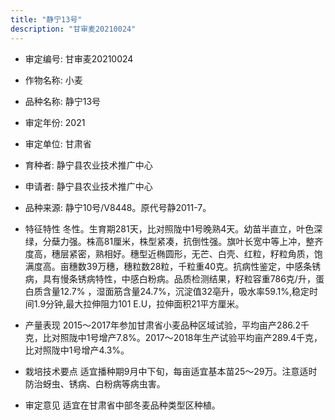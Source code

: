 ```yaml
---
title: "静宁13号"
description: "甘审麦20210024"
---
```

* 审定编号:  甘审麦20210024

*  作物名称:  小麦

*  品种名称:  静宁13号

*  审定年份:  2021

*  审定单位:  甘肃省

* 育种者:  静宁县农业技术推广中心

*  申请者:  静宁县农业技术推广中心

*  品种来源:  静宁10号/V8448。原代号静2011-7。

*  特征特性
冬性。生育期281天，比对照陇中1号晚熟4天。幼苗半直立，叶色深绿，分蘖力强。株高81厘米，株型紧凑，抗倒性强。旗叶长宽中等上冲，整齐度高，穗层紧密，熟相好。穗型近椭圆形，无芒、白壳、红粒，籽粒角质，饱满度高。亩穗数39万穗，穗粒数28粒，千粒重40克。抗病性鉴定，中感条锈病，具有慢条锈病特性，中感白粉病。品质检测结果，籽粒容重786克/升，蛋白质含量12.7% ，湿面筋含量24.7%，沉淀值32亳升，吸水率59.1%,稳定时间1.9分钟,最大拉伸阻力101 E.U，拉伸面积21平方厘米。

*  产量表现
2015～2017年参加甘肃省小麦品种区域试验，平均亩产286.2千克，比对照陇中1号增产7.8%。2017～2018年生产试验平均亩产289.4千克，比对照陇中1号增产4.3%。

*  栽培技术要点
适宜播种期9月中下旬，每亩适宜基本苗25～29万。注意适时防治蚜虫、锈病、白粉病等病虫害。

*  审定意见
适宜在甘肃省中部冬麦品种类型区种植。
